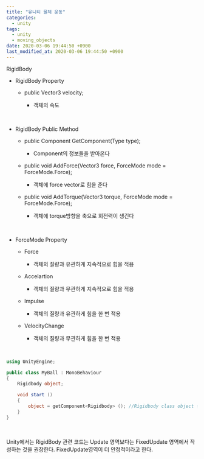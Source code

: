 ```yaml
---
title: "유니티 물체 운동"
categories:
  - unity
tags:
  - unity
  - moving_objects
date: 2020-03-06 19:44:50 +0900
last_modified_at: 2020-03-06 19:44:50 +0900
---
```


RigidBody

- RigidBody Property

  - public Vector3 velocity;

    - 객체의 속도

<br>

- RigidBody Public Method

  - public Component GetComponent(Type type);

    - Component의 정보들을 받아온다

  - public void AddForce(Vector3 force, ForceMode mode = ForceMode.Force);

    - 객체에 force vector로 힘을 준다

  - public void AddTorque(Vector3 torque, ForceMode mode = ForceMode.Force);

    - 객체에 torque방향을 축으로 회전력이 생긴다

<br>

- ForceMode Property
    
  - Force

    - 객체의 질량과 유관하게 지속적으로 힘을 적용

  - Accelartion

    - 객체의 질량과 무관하게 지속적으로 힘을 적용

  - Impulse

    - 객체의 질량과 유관하게 힘을 한 번 적용

  - VelocityChange

    - 객체의 질량과 무관하게 힘을 한 번 적용

<br>

```C#
using UnityEngine;

public class MyBall : MonoBehaviour
{
    Rigidbody object;

    void start ()
    {
        object = getComponent<Rigidbody> (); //Rigidbody class object 변수에 객체의 rigidbody 정보들이 대입
    }
}

```

<br>

Unity에서는 RigidBody 관련 코드는 Update 영역보다는 FixedUpdate 영역에서 작성하는 것을 권장한다. FixedUpdate영역이 더 안정적이라고 한다.

